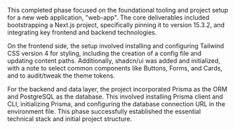 This completed phase focused on the foundational tooling and project setup for a new web application, "web-app". The core deliverables included bootstrapping a Next.js project, specifically pinning it to version 15.3.2, and integrating key frontend and backend technologies.

On the frontend side, the setup involved installing and configuring Tailwind CSS version 4 for styling, including the creation of a config file and updating content paths. Additionally, shadcn/ui was added and initialized, with a note to select common components like Buttons, Forms, and Cards, and to audit/tweak the theme tokens.

For the backend and data layer, the project incorporated Prisma as the ORM and PostgreSQL as the database. This involved installing Prisma client and CLI, initializing Prisma, and configuring the database connection URL in the environment file. This phase successfully established the essential technical stack and initial project structure.
